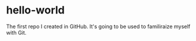 # hello-world
The first repo I created in GitHub. It's going to be used to familiraize myself with Git.
